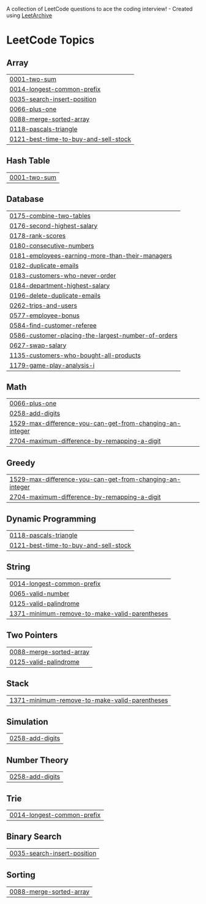A collection of LeetCode questions to ace the coding interview! - Created using [LeetArchive](https://github.com/anujlunawat/LeetArchive)


<!---LeetCode Topics Start-->
# LeetCode Topics
## Array
|  |
| ------- |
| [0001-two-sum](https://github.com/snehatawade/leetcode_repo/tree/main/LeetCode/0001-two-sum) |
| [0014-longest-common-prefix](https://github.com/snehatawade/leetcode_repo/tree/main/LeetCode/0014-longest-common-prefix) |
| [0035-search-insert-position](https://github.com/snehatawade/leetcode_repo/tree/main/LeetCode/0035-search-insert-position) |
| [0066-plus-one](https://github.com/snehatawade/leetcode_repo/tree/main/LeetCode/0066-plus-one) |
| [0088-merge-sorted-array](https://github.com/snehatawade/leetcode_repo/tree/main/LeetCode/0088-merge-sorted-array) |
| [0118-pascals-triangle](https://github.com/snehatawade/leetcode_repo/tree/main/LeetCode/0118-pascals-triangle) |
| [0121-best-time-to-buy-and-sell-stock](https://github.com/snehatawade/leetcode_repo/tree/main/LeetCode/0121-best-time-to-buy-and-sell-stock) |
## Hash Table
|  |
| ------- |
| [0001-two-sum](https://github.com/snehatawade/leetcode_repo/tree/main/LeetCode/0001-two-sum) |
## Database
|  |
| ------- |
| [0175-combine-two-tables](https://github.com/snehatawade/leetcode_repo/tree/main/LeetCode/0175-combine-two-tables) |
| [0176-second-highest-salary](https://github.com/snehatawade/leetcode_repo/tree/main/LeetCode/0176-second-highest-salary) |
| [0178-rank-scores](https://github.com/snehatawade/leetcode_repo/tree/main/LeetCode/0178-rank-scores) |
| [0180-consecutive-numbers](https://github.com/snehatawade/leetcode_repo/tree/main/LeetCode/0180-consecutive-numbers) |
| [0181-employees-earning-more-than-their-managers](https://github.com/snehatawade/leetcode_repo/tree/main/LeetCode/0181-employees-earning-more-than-their-managers) |
| [0182-duplicate-emails](https://github.com/snehatawade/leetcode_repo/tree/main/LeetCode/0182-duplicate-emails) |
| [0183-customers-who-never-order](https://github.com/snehatawade/leetcode_repo/tree/main/LeetCode/0183-customers-who-never-order) |
| [0184-department-highest-salary](https://github.com/snehatawade/leetcode_repo/tree/main/LeetCode/0184-department-highest-salary) |
| [0196-delete-duplicate-emails](https://github.com/snehatawade/leetcode_repo/tree/main/LeetCode/0196-delete-duplicate-emails) |
| [0262-trips-and-users](https://github.com/snehatawade/leetcode_repo/tree/main/LeetCode/0262-trips-and-users) |
| [0577-employee-bonus](https://github.com/snehatawade/leetcode_repo/tree/main/LeetCode/0577-employee-bonus) |
| [0584-find-customer-referee](https://github.com/snehatawade/leetcode_repo/tree/main/LeetCode/0584-find-customer-referee) |
| [0586-customer-placing-the-largest-number-of-orders](https://github.com/snehatawade/leetcode_repo/tree/main/LeetCode/0586-customer-placing-the-largest-number-of-orders) |
| [0627-swap-salary](https://github.com/snehatawade/leetcode_repo/tree/main/LeetCode/0627-swap-salary) |
| [1135-customers-who-bought-all-products](https://github.com/snehatawade/leetcode_repo/tree/main/LeetCode/1135-customers-who-bought-all-products) |
| [1179-game-play-analysis-i](https://github.com/snehatawade/leetcode_repo/tree/main/LeetCode/1179-game-play-analysis-i) |
## Math
|  |
| ------- |
| [0066-plus-one](https://github.com/snehatawade/leetcode_repo/tree/main/LeetCode/0066-plus-one) |
| [0258-add-digits](https://github.com/snehatawade/leetcode_repo/tree/main/LeetCode/0258-add-digits) |
| [1529-max-difference-you-can-get-from-changing-an-integer](https://github.com/snehatawade/leetcode_repo/tree/main/LeetCode/1529-max-difference-you-can-get-from-changing-an-integer) |
| [2704-maximum-difference-by-remapping-a-digit](https://github.com/snehatawade/leetcode_repo/tree/main/LeetCode/2704-maximum-difference-by-remapping-a-digit) |
## Greedy
|  |
| ------- |
| [1529-max-difference-you-can-get-from-changing-an-integer](https://github.com/snehatawade/leetcode_repo/tree/main/LeetCode/1529-max-difference-you-can-get-from-changing-an-integer) |
| [2704-maximum-difference-by-remapping-a-digit](https://github.com/snehatawade/leetcode_repo/tree/main/LeetCode/2704-maximum-difference-by-remapping-a-digit) |
## Dynamic Programming
|  |
| ------- |
| [0118-pascals-triangle](https://github.com/snehatawade/leetcode_repo/tree/main/LeetCode/0118-pascals-triangle) |
| [0121-best-time-to-buy-and-sell-stock](https://github.com/snehatawade/leetcode_repo/tree/main/LeetCode/0121-best-time-to-buy-and-sell-stock) |
## String
|  |
| ------- |
| [0014-longest-common-prefix](https://github.com/snehatawade/leetcode_repo/tree/main/LeetCode/0014-longest-common-prefix) |
| [0065-valid-number](https://github.com/snehatawade/leetcode_repo/tree/main/LeetCode/0065-valid-number) |
| [0125-valid-palindrome](https://github.com/snehatawade/leetcode_repo/tree/main/LeetCode/0125-valid-palindrome) |
| [1371-minimum-remove-to-make-valid-parentheses](https://github.com/snehatawade/leetcode_repo/tree/main/LeetCode/1371-minimum-remove-to-make-valid-parentheses) |
## Two Pointers
|  |
| ------- |
| [0088-merge-sorted-array](https://github.com/snehatawade/leetcode_repo/tree/main/LeetCode/0088-merge-sorted-array) |
| [0125-valid-palindrome](https://github.com/snehatawade/leetcode_repo/tree/main/LeetCode/0125-valid-palindrome) |
## Stack
|  |
| ------- |
| [1371-minimum-remove-to-make-valid-parentheses](https://github.com/snehatawade/leetcode_repo/tree/main/LeetCode/1371-minimum-remove-to-make-valid-parentheses) |
## Simulation
|  |
| ------- |
| [0258-add-digits](https://github.com/snehatawade/leetcode_repo/tree/main/LeetCode/0258-add-digits) |
## Number Theory
|  |
| ------- |
| [0258-add-digits](https://github.com/snehatawade/leetcode_repo/tree/main/LeetCode/0258-add-digits) |
## Trie
|  |
| ------- |
| [0014-longest-common-prefix](https://github.com/snehatawade/leetcode_repo/tree/main/LeetCode/0014-longest-common-prefix) |
## Binary Search
|  |
| ------- |
| [0035-search-insert-position](https://github.com/snehatawade/leetcode_repo/tree/main/LeetCode/0035-search-insert-position) |
## Sorting
|  |
| ------- |
| [0088-merge-sorted-array](https://github.com/snehatawade/leetcode_repo/tree/main/LeetCode/0088-merge-sorted-array) |
<!---LeetCode Topics End-->